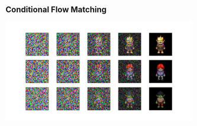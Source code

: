 ## Conditional Flow Matching
![alt text](https://github.com/kristerseiya/CFM/blob/main/example2.png?raw=true)
